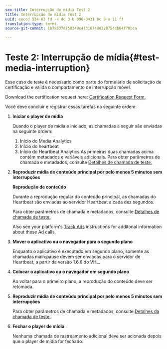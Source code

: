```yaml
---
seo-title: Interrupção de mídia Test 2
title: Interrupção de mídia Test 2
uuid: eeccd 534-63 fd -4 dd 3-b 096-0431 bc 9 a 11 ff
translation-type: tm+mt
source-git-commit: 1b785378750349c4f316748d228754cb64f70bca

---
```



# Teste 2: Interrupção de mídia{#test-media-interruption}

Esse caso de teste é necessário como parte do formulário de solicitação de certificação e valida o comportamento de interrupção móvel.

Download the certification request here: [Certification Request Form.](cert_req_form.docx)

Você deve concluir e registrar essas tarefas na seguinte ordem:

1. **Iniciar o player de mídia**

   Quando o player de mídia é iniciado, as chamadas a seguir são enviadas na seguinte ordem:

   1. Início do Media Analytics
   1. Início do heartbeat
   1. Início do Heartbeat Analytics
   As primeiras duas chamadas acima contêm metadados e variáveis adicionais. Para obter parâmetros de chamada e metadados, consulte [Detalhes de chamada de teste.](/help/sdk-implement/validation/test-call-details.md)

1. **Reproduzir mídia de conteúdo principal por pelo menos 5 minutos sem interrupções**

   **Reprodução de conteúdo**

   Durante a reprodução regular do conteúdo principal, as chamadas do Heartbeat são enviadas ao servidor Heartbeat a cada dez segundos.

   Para obter parâmetros de chamada e metadados, consulte [Detalhes de chamada de teste.](/help/sdk-implement/validation/test-call-details.md)

   Also see your platform's [Track Ads](/help/sdk-implement/track-ads/track-ads-overview.md) instructions for additonal information about these Ad calls.

1. **Mover o aplicativo ou o navegador para o segundo plano**

   Enquanto o aplicativo é executado em segundo plano, somente as chamadas main:pause devem ser enviadas para o servidor de Heartbeat, a partir da versão 1.6.6 do VHL.

1. **Colocar o aplicativo ou o navegador em segundo plano**

   Ao voltar para o primeiro plano, a reprodução do conteúdo deve ser retomada.

1. **Reproduzir mídia de conteúdo principal por pelo menos 5 minutos sem interrupções**

   Para obter parâmetros de chamada e metadados, consulte [Detalhes da chamada de teste.](/help/sdk-implement/validation/test-call-details.md)

1. **Fechar o player de mídia**

   Nenhuma chamada de rastreamento adicional deve ser acionada depois que o player de mídia for fechado.


